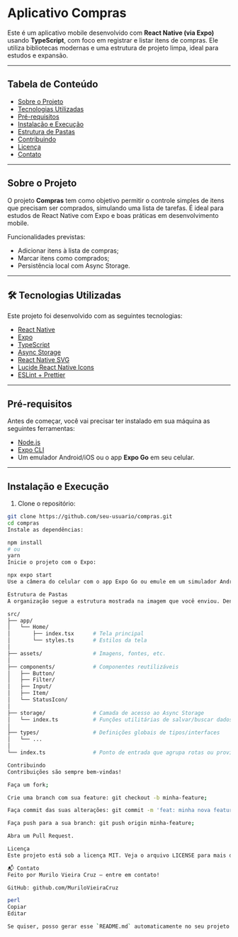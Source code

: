 # Aplicativo Compras

Este é um aplicativo mobile desenvolvido com **React Native (via Expo)** usando **TypeScript**, com foco em registrar e listar itens de compras. Ele utiliza bibliotecas modernas e uma estrutura de projeto limpa, ideal para estudos e expansão.

---

## Tabela de Conteúdo

- [Sobre o Projeto](#sobre-o-projeto)
- [Tecnologias Utilizadas](#tecnologias-utilizadas)
- [Pré-requisitos](#pré-requisitos)
- [Instalação e Execução](#instalação-e-execução)
- [Estrutura de Pastas](#estrutura-de-pastas)
- [Contribuindo](#contribuindo)
- [Licença](#licença)
- [Contato](#contato)

---

## Sobre o Projeto

O projeto **Compras** tem como objetivo permitir o controle simples de itens que precisam ser comprados, simulando uma lista de tarefas. É ideal para estudos de React Native com Expo e boas práticas em desenvolvimento mobile.

Funcionalidades previstas:
- Adicionar itens à lista de compras;
- Marcar itens como comprados;
- Persistência local com Async Storage.

---

## 🛠 Tecnologias Utilizadas

Este projeto foi desenvolvido com as seguintes tecnologias:

- [React Native](https://reactnative.dev/)
- [Expo](https://expo.dev/)
- [TypeScript](https://www.typescriptlang.org/)
- [Async Storage](https://react-native-async-storage.github.io/async-storage/)
- [React Native SVG](https://github.com/software-mansion/react-native-svg)
- [Lucide React Native Icons](https://lucide.dev/icons)
- [ESLint + Prettier](https://prettier.io/)

---

## Pré-requisitos

Antes de começar, você vai precisar ter instalado em sua máquina as seguintes ferramentas:

- [Node.js](https://nodejs.org/)
- [Expo CLI](https://docs.expo.dev/get-started/installation/)
- Um emulador Android/iOS ou o app **Expo Go** em seu celular.

---

## Instalação e Execução

1. Clone o repositório:

```bash
git clone https://github.com/seu-usuario/compras.git
cd compras
Instale as dependências:

npm install
# ou
yarn
Inicie o projeto com o Expo:

npx expo start
Use a câmera do celular com o app Expo Go ou emule em um simulador Android/iOS.

Estrutura de Pastas
A organização segue a estrutura mostrada na imagem que você enviou. Dentro de src:

src/
├── app/
│   └── Home/
│       ├── index.tsx      # Tela principal
│       └── styles.ts      # Estilos da tela
│
├── assets/                # Imagens, fontes, etc.
│
├── components/            # Componentes reutilizáveis
│   ├── Button/
│   ├── Filter/
│   ├── Input/
│   ├── Item/
│   └── StatusIcon/
│
├── storage/               # Camada de acesso ao Async Storage
│   └── index.ts           # Funções utilitárias de salvar/buscar dados
│
├── types/                 # Definições globais de tipos/interfaces
│   └── ...
│
└── index.ts               # Ponto de entrada que agrupa rotas ou providers

Contribuindo
Contribuições são sempre bem-vindas!

Faça um fork;

Crie uma branch com sua feature: git checkout -b minha-feature;

Faça commit das suas alterações: git commit -m 'feat: minha nova feature';

Faça push para a sua branch: git push origin minha-feature;

Abra um Pull Request.

Licença
Este projeto está sob a licença MIT. Veja o arquivo LICENSE para mais detalhes.

📬 Contato
Feito por Murilo Vieira Cruz — entre em contato!

GitHub: github.com/MuriloVieiraCruz

perl
Copiar
Editar

Se quiser, posso gerar esse `README.md` automaticamente no seu projeto ou customizar com seu

